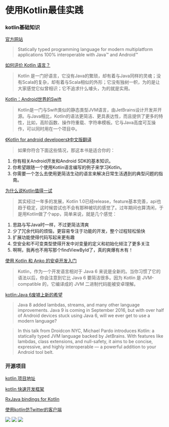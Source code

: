 # 使用Kotlin最佳实践

### kotlin基础知识
[官方网站](https://kotlinlang.org/)
> Statically typed programming language for modern multiplatform applications 100% interoperable with Java™ and Android™

[如何评价 Kotlin 语言？](https://www.zhihu.com/question/25289041)
> Kotlin 是一门好语言，它没有Java的繁琐，却有着与Java同样的灵魂；没有Scala的复杂，却有着与Scala相似的外形；它没有独树一帜，为的是让大家感觉它似曾相识；它不追求什么噱头，为的就是实用。

[Kotlin：Android世界的Swift](http://www.infoq.com/cn/news/2015/06/Android-JVM-JetBrains-Kotlin)
> Kotlin是一门与Swift类似的静态类型JVM语言，由JetBrains设计开发并开源。与Java相比，Kotlin的语法更简洁、更具表达性，而且提供了更多的特性，比如，高阶函数、操作符重载、字符串模板。它与Java高度可互操作，可以同时用在一个项目中。

[《Kotlin for android developers》中文版翻译](https://wangjiegulu.gitbooks.io/kotlin-for-android-developers-zh/zhe_ben_shu_shi_he_ni_ma_ff1f.html)
> 如果你符合下面这些情况，那这本书是适合你的：
1. 你有相关Android开发和Android SDK的基本知识。
2. 你希望跟随一个使用Kotlin语言编写的例子来学习Kotlin。
3. 你需要一个怎么去使用更简洁生动的语言来解决日常生活遇到的典型问题的指南。

[为什么说Kotlin值得一试](http://bugly.qq.com/bbs/forum.php?mod=viewthread&tid=624)
> 其实经过一年多的发展，Kotlin 1.0已经release，feature基本完善，api也趋于稳定，这时候尝试也不会有那种被坑的感觉了。过年期间也算清闲，于是用Kotlin做了个app，简单来说，就是几个感觉：
1. 思路与写Java时一样，不过更简洁清爽
2. 少了冗余代码的烦恼，更容易专注于功能的开发，整个过程轻松愉快
3. 扩展功能使得代码写起来更有趣
4. 空安全和不可变类型使得开发中对变量的定义和初始化倾注了更多关注
5. 啊啊，我再也不用写那个findViewById了，真的爽爆有木有！

[使用 Kotlin 和 Anko 的安卓开发入门](https://news.realm.io/cn/news/getting-started-with-kotlin-and-anko)
> Kotlin，作为一个开发语言相对于 Java 6 来说是全新的。当你习惯了它的语法以后，你会注意到它比 Java 6 要简洁很多。因为 Kotlin 是 JVM-compatible 的，它编译成的 JVM 二进制代码能被安卓理解。

[kotlin:Java 6废墟上新的希望](https://news.realm.io/news/droidcon-michael-pardo-kotlin/)
> Java 8 added lambdas, streams, and many other language improvements. Java 9 is coming in September 2016, but with over half of Android devices stuck using Java 6, will we ever get to use a modern language?

> In this talk from Droidcon NYC, Michael Pardo introduces Kotlin: a statically typed JVM language backed by JetBrains. With features like lambdas, class extensions, and null-safety, it aims to be concise, expressive, and highly interoperable — a powerful addition to your Android tool belt.

### 开源项目

[kotlin 项目地址](https://github.com/JetBrains/kotlin)

[kotlin 快速开发框架](https://github.com/Kotlin/anko)

[RxJava bindings for Kotlin](https://github.com/ReactiveX/RxKotlin)

[使用kotlin仿Twitter的客户端](https://github.com/TwidereProject/Twidere-Android)

![](https://github.com/nekocode/Murmur/blob/master/art/screenshot1.png)
![](https://github.com/nekocode/Murmur/blob/master/art/screenshot2.png)
![](https://github.com/nekocode/Murmur/blob/master/art/screenshot3.png)


